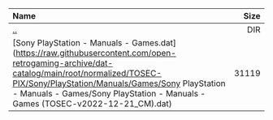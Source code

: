 |Name|Size|
|:---|---:|
|[..](../index.html)|DIR|
|[Sony PlayStation - Manuals - Games.dat](https://raw.githubusercontent.com/open-retrogaming-archive/dat-catalog/main/root/normalized/TOSEC-PIX/Sony/PlayStation/Manuals/Games/Sony PlayStation - Manuals - Games/Sony PlayStation - Manuals - Games (TOSEC-v2022-12-21_CM).dat)|31119|
